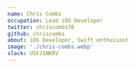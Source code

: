 ```yaml
---
name: Chris Combs
occupation: Lead iOS Developer
twitter: chriscombs76
github: chriscombs
about: iOS Developer, Swift enthusiast
image: './chris-combs.webp'
slack: USFJ1NKRV
---
```

